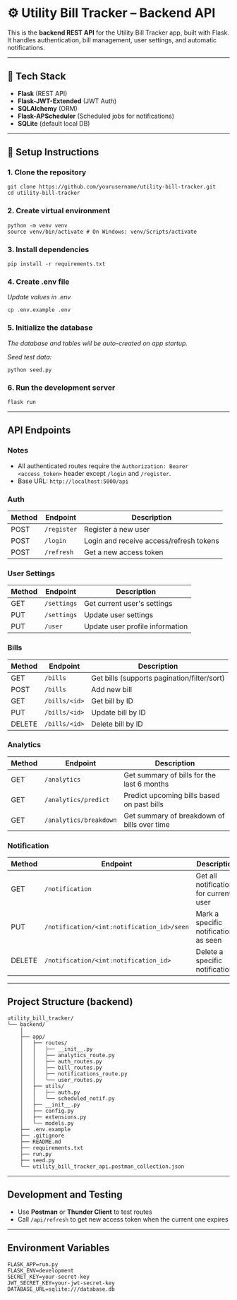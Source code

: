 # ⚙️ Utility Bill Tracker – Backend API

This is the **backend REST API** for the Utility Bill Tracker app, built with Flask. It handles authentication, bill management, user settings, and automatic notifications.

---

## 🚀 Tech Stack

- **Flask** (REST API)
- **Flask-JWT-Extended** (JWT Auth)
- **SQLAlchemy** (ORM)
- **Flask-APScheduler** (Scheduled jobs for notifications)
- **SQLite** (default local DB)

---

## 🔧 Setup Instructions

### 1. Clone the repository

```
git clone https://github.com/yourusername/utility-bill-tracker.git
cd utility-bill-tracker
```

### 2. Create virtual environment

```
python -m venv venv
source venv/bin/activate # On Windows: venv/Scripts/activate
```

### 3. Install dependencies

```
pip install -r requirements.txt
```

### 4. Create .env file
*Update values in .env*
```
cp .env.example .env
```

### 5. Initialize the database
*The database and tables will be auto-created on app startup.*

*Seed test data:*
```
python seed.py
```

### 6. Run the development server

```
flask run
```

---

## API Endpoints

### Notes

- All authenticated routes require the `Authorization: Bearer <access_token>` header except `/login` and `/register`.
- Base URL: `http://localhost:5000/api`

### Auth

| Method | Endpoint    | Description                             |
|--------|-------------|-----------------------------------------|
| POST   | `/register` | Register a new user                     |
| POST   | `/login`    | Login and receive access/refresh tokens |
| POST   | `/refresh`  | Get a new access token                  |

### User Settings

| Method | Endpoint    | Description                     |
|--------|-------------|---------------------------------|
| GET    | `/settings` | Get current user's settings     |
| PUT    | `/settings` | Update user settings            |
| PUT    | `/user`     | Update user profile information |

### Bills

| Method | Endpoint      | Description                                 |
|--------|---------------|---------------------------------------------|
| GET    | `/bills`      | Get bills (supports pagination/filter/sort) |
| POST   | `/bills`      | Add new bill                                |
| GET    | `/bills/<id>` | Get bill by ID                              |
| PUT    | `/bills/<id>` | Update bill by ID                           |
| DELETE | `/bills/<id>` | Delete bill by ID                           |

### Analytics

| Method | Endpoint               | Description                                 |
|--------|------------------------|---------------------------------------------|
| GET    | `/analytics`           | Get summary of bills for the last 6 months  |
| GET    | `/analytics/predict`   | Predict upcoming bills based on past bills  |
| GET    | `/analytics/breakdown` | Get summary of breakdown of bills over time |

### Notification

| Method | Endpoint                                   | Description                            |
|--------|--------------------------------------------|----------------------------------------|
| GET    | `/notification`                            | Get all notifications for current user |
| PUT    | `/notification/<int:notification_id>/seen` | Mark a specific notification as seen   |
| DELETE | `/notification/<int:notification_id>`      | Delete a specific notification         |


---

## Project Structure (backend)
```
utility_bill_tracker/
└── backend/
    │
    ├── app/
    │   ├── routes/
    │   │   ├── __init__.py
    │   │   ├── analytics_route.py
    │   │   ├── auth_routes.py
    │   │   ├── bill_routes.py
    │   │   ├── notifications_route.py
    │   │   └── user_routes.py
    │   ├── utils/
    │   │   ├── auth.py
    │   │   └── scheduled_notif.py
    │   ├── __init__.py
    │   ├── config.py
    │   ├── extensions.py
    │   └── models.py
    ├── .env.example
    ├── .gitignore
    ├── README.md
    ├── requirements.txt
    ├── run.py
    ├── seed.py
    └── utility_bill_tracker_api.postman_collection.json
```

---

## Development and Testing

- Use **Postman** or **Thunder Client** to test routes
- Call `/api/refresh` to get new access token when the current one expires

---

## Environment Variables
```
FLASK_APP=run.py
FLASK_ENV=development
SECRET_KEY=your-secret-key
JWT_SECRET_KEY=your-jwt-secret-key
DATABASE_URL=sqlite:///database.db
```
